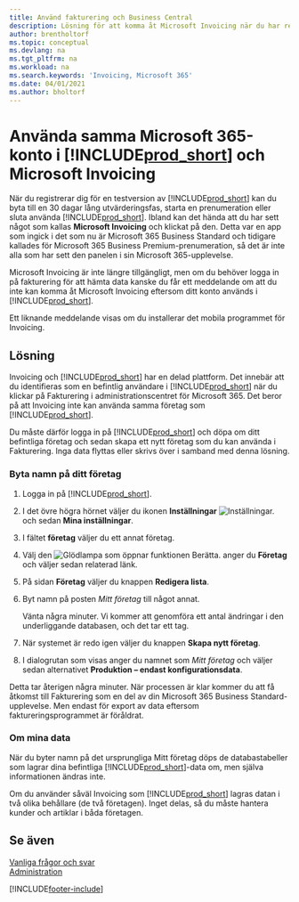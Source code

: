 ```yaml
---
title: Använd fakturering och Business Central
description: Lösning för att komma åt Microsoft Invoicing när du har registrerat dig för Dynamics 365 Business Central.
author: brentholtorf
ms.topic: conceptual
ms.devlang: na
ms.tgt_pltfrm: na
ms.workload: na
ms.search.keywords: 'Invoicing, Microsoft 365'
ms.date: 04/01/2021
ms.author: bholtorf
---
```

# <a name="use-the-same-microsoft-365-account-in-includeprodshortincludesprodlongmd-and-microsoft-invoicing" />Använda samma Microsoft 365-konto i [!INCLUDE[prod_short](includes/prod_long.md)] och Microsoft Invoicing
När du registrerar dig för en testversion av [!INCLUDE[prod_short](includes/prod_short.md)] kan du byta till en 30 dagar lång utvärderingsfas, starta en prenumeration eller sluta använda [!INCLUDE[prod_short](includes/prod_short.md)]. Ibland kan det hända att du har sett något som kallas **Microsoft Invoicing** och klickat på den. Detta var en app som ingick i det som nu är Microsoft 365 Business Standard och tidigare kallades för Microsoft 365 Business Premium-prenumeration, så det är inte alla som har sett den panelen i sin Microsoft 365-upplevelse.  

Microsoft Invoicing är inte längre tillgängligt, men om du behöver logga in på fakturering för att hämta data kanske du får ett meddelande om att du inte kan komma åt Microsoft Invoicing eftersom ditt konto används i [!INCLUDE[prod_short](includes/prod_short.md)].  

Ett liknande meddelande visas om du installerar det mobila programmet för Invoicing.  

## <a name="workaround" />Lösning
Invoicing och [!INCLUDE[prod_short](includes/prod_short.md)] har en delad plattform. Det innebär att du identifieras som en befintlig användare i [!INCLUDE[prod_short](includes/prod_short.md)] när du klickar på Fakturering i administrationscentret för Microsoft 365. Det beror på att Invoicing inte kan använda samma företag som [!INCLUDE[prod_short](includes/prod_short.md)].  

Du måste därför logga in på [!INCLUDE[prod_short](includes/prod_short.md)] och döpa om ditt befintliga företag och sedan skapa ett nytt företag som du kan använda i Fakturering. Inga data flyttas eller skrivs över i samband med denna lösning.

### <a name="to-rename-your-company" />Byta namn på ditt företag
1. Logga in på [!INCLUDE[prod_short](includes/prod_short.md)].
2. I det övre högra hörnet väljer du ikonen **Inställningar** ![Inställningar.](media/ui-experience/settings_icon_small.png "Inställningsikon för rollcenter") och sedan **Mina inställningar**.
3. I fältet **företag** väljer du ett annat företag.
4. Välj den ![Glödlampa som öppnar funktionen Berätta.](media/ui-search/search_small.png "Berätta vad du vill göra") anger du **Företag** och väljer sedan relaterad länk.  
5. På sidan **Företag** väljer du knappen **Redigera lista**.  
6. Byt namn på posten *Mitt företag* till något annat.  

    Vänta några minuter. Vi kommer att genomföra ett antal ändringar i den underliggande databasen, och det tar ett tag.
7.  När systemet är redo igen väljer du knappen **Skapa nytt företag**.  
8.  I dialogrutan som visas anger du namnet som *Mitt företag* och väljer sedan alternativet **Produktion – endast konfigurationsdata**.  

Detta tar återigen några minuter. När processen är klar kommer du att få åtkomst till Fakturering som en del av din Microsoft 365 Business Standard-upplevelse. Men endast för export av data eftersom faktureringsprogrammet är föråldrat.  

### <a name="what-about-my-data" />Om mina data
När du byter namn på det ursprungliga Mitt företag döps de databastabeller som lagrar dina befintliga [!INCLUDE[prod_short](includes/prod_short.md)]-data om, men själva informationen ändras inte.  

Om du använder såväl Invoicing som [!INCLUDE[prod_short](includes/prod_short.md)] lagras datan i två olika behållare (de två företagen). Inget delas, så du måste hantera kunder och artiklar i båda företagen.  

## <a name="see-also" />Se även
[Vanliga frågor och svar](across-faq.yml)  
[Administration](admin-setup-and-administration.md)  


[!INCLUDE[footer-include](includes/footer-banner.md)]
